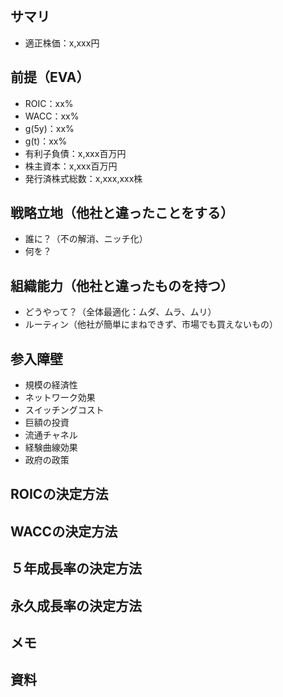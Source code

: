 ## サマリ
- 適正株価：x,xxx円

## 前提（EVA）
- ROIC：xx%
- WACC：xx%
- g(5y)：xx%
- g(t)：xx%
- 有利子負債：x,xxx百万円
- 株主資本：x,xxx百万円
- 発行済株式総数：x,xxx,xxx株

## 戦略立地（他社と違ったことをする）
- 誰に？（不の解消、ニッチ化）
- 何を？

## 組織能力（他社と違ったものを持つ）
- どうやって？（全体最適化：ムダ、ムラ、ムリ）
- ルーティン（他社が簡単にまねできず、市場でも買えないもの）

## 参入障壁
- 規模の経済性
- ネットワーク効果
- スイッチングコスト
- 巨額の投資
- 流通チャネル
- 経験曲線効果
- 政府の政策

## ROICの決定方法

## WACCの決定方法

## ５年成長率の決定方法

## 永久成長率の決定方法

## メモ

## 資料